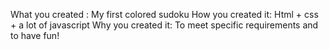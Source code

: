 What you created :
My first colored sudoku
How you created it:
Html + css + a lot of javascript
Why you created it:
To meet specific requirements and to have fun!
